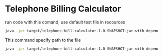 # Telephone Billing Calculator


run code with this comand, use default test file in recources
```bash
java -jar target/telephone-bill-calculator-1.0-SNAPSHOT-jar-with-dependencies.jar
```

This command specify path to the file
```bash
java -jar target/telephone-bill-calculator-1.0-SNAPSHOT-jar-with-dependencies.jar -DcallsData=calls_data.csv
```